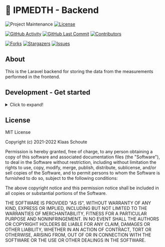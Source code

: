 <!--
*** To avoid retyping too much info. Do a search and replace for the following:
*** github_username, repo_name
-->

# 🐳 IPMEDTH - Backend
<!-- PROJECT SHIELDS -->
![Project Maintenance][maintenance-shield]
[![License][license-shield]](LICENSE.md)

[![GitHub Activity][commits-shield]][commits]
[![GitHub Last Commit][last-commit-shield]][commits]
[![Contributors][contributors-shield]][contributors-url]

[![Forks][forks-shield]][forks-url]
[![Stargazers][stars-shield]][stars-url]
[![Issues][issues-shield]][issues-url]

## About

This is the Laravel backend for storing the data from the measurements performed in the frontend.

## Development - Get started

<details>
  <summary>Click to expand!</summary>

## Requirements

- [Docker](https://www.docker.com) - Docker Engine 20.10.0 or higher
- [Docker Compose](https://docs.docker.com/compose/install/) - Docker Compose 2.5.0 or higher
- [Composer](https://getcomposer.org)
- [Nginx proxy manager](https://nginxproxymanager.com) (when you want to run multiple instances on 1 server)

You can start developing in 2 ways:

### Devcontainers

1. Clone the repository
2. Reopen in container
3. When the container build is finished: `bash init.sh`

### Docker

How to start with this Laravel Docker template:

1. Clone the repository
2. Create a `.env` file and make an symbolik link

```bash
cp ./laravel/.env.example ./laravel/.env
ln -s laravel/.env .env
```

3. Inside the `.env` file give the following variables a value
    - `APP_NAME`
    - `DOCKER_IMAGE_NAME`
    - `DB_HOST`
    - `DB_DATABASE`
    - `DB_USERNAME`
    - `DB_PASSWORD`
    - `DB_ROOT_PASSWORD`

4. Change the port numbers according to your situation
    - `DB_PORT`
    - `HOST_HTTP_PORT`
    - `HOST_HTTPS_PORT`

> NOTE: if you are going to use your Laravel environment in combination with a domain name and SSL, change the `APP_ENV` to **production**.

5. Install the composer packages and generate a key

```bash
cd laravel && composer install && php artisan key:generate && cd ..
```

## Run

When you have done the getting started part, it's time to start the docker containers.

```bash
docker-compose up -d --build
```

After this only do a Laravel migration to the database and you are ready!

```bash
cd laravel && php artisan migrate
```

```bash
php artisan migrate:fresh --env=testing
```
</details>

## License

MIT License

Copyright (c) 2021-2022 Klaas Schoute

Permission is hereby granted, free of charge, to any person obtaining a copy
of this software and associated documentation files (the "Software"), to deal
in the Software without restriction, including without limitation the rights
to use, copy, modify, merge, publish, distribute, sublicense, and/or sell
copies of the Software, and to permit persons to whom the Software is
furnished to do so, subject to the following conditions:

The above copyright notice and this permission notice shall be included in all
copies or substantial portions of the Software.

THE SOFTWARE IS PROVIDED "AS IS", WITHOUT WARRANTY OF ANY KIND, EXPRESS OR
IMPLIED, INCLUDING BUT NOT LIMITED TO THE WARRANTIES OF MERCHANTABILITY,
FITNESS FOR A PARTICULAR PURPOSE AND NONINFRINGEMENT. IN NO EVENT SHALL THE
AUTHORS OR COPYRIGHT HOLDERS BE LIABLE FOR ANY CLAIM, DAMAGES OR OTHER
LIABILITY, WHETHER IN AN ACTION OF CONTRACT, TORT OR OTHERWISE, ARISING FROM,
OUT OF OR IN CONNECTION WITH THE SOFTWARE OR THE USE OR OTHER DEALINGS IN THE
SOFTWARE.

<!-- MARKDOWN LINKS & IMAGES -->
[maintenance-shield]: https://img.shields.io/maintenance/yes/2022.svg?style=for-the-badge
[contributors-shield]: https://img.shields.io/github/contributors/Baeshee/IPMEDTH-Backend.svg?style=for-the-badge
[contributors-url]: https://github.com/Baeshee/IPMEDTH-Backend/graphs/contributors
[forks-shield]: https://img.shields.io/github/forks/Baeshee/IPMEDTH-Backend.svg?style=for-the-badge
[forks-url]: https://github.com/Baeshee/IPMEDTH-Backend/network/members
[stars-shield]: https://img.shields.io/github/stars/Baeshee/IPMEDTH-Backend.svg?style=for-the-badge
[stars-url]: https://github.com/Baeshee/IPMEDTH-Backend/stargazers
[issues-shield]: https://img.shields.io/github/issues/Baeshee/IPMEDTH-Backend.svg?style=for-the-badge
[issues-url]: https://github.com/Baeshee/IPMEDTH-Backend/issues
[license-shield]: https://img.shields.io/github/license/Baeshee/IPMEDTH-Backend.svg?style=for-the-badge
[commits-shield]: https://img.shields.io/github/commit-activity/y/Baeshee/IPMEDTH-Backend.svg?style=for-the-badge
[commits]: https://github.com/Baeshee/IPMEDTH-Backend/commits/master
[last-commit-shield]: https://img.shields.io/github/last-commit/Baeshee/IPMEDTH-Backend.svg?style=for-the-badge